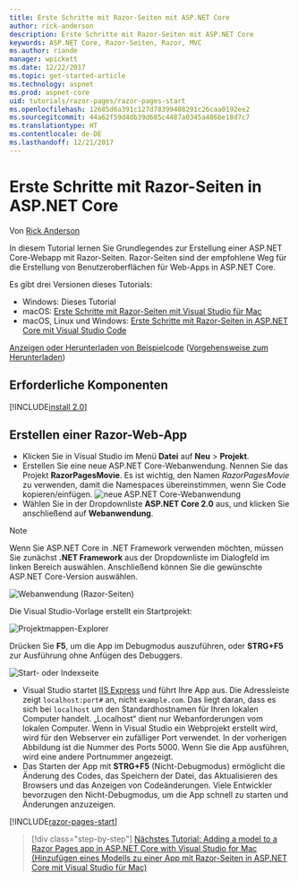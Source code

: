 ```yaml
---
title: Erste Schritte mit Razor-Seiten mit ASP.NET Core
author: rick-anderson
description: Erste Schritte mit Razor-Seiten mit ASP.NET Core
keywords: ASP.NET Core, Razor-Seiten, Razor, MVC
ms.author: riande
manager: wpickett
ms.date: 12/22/2017
ms.topic: get-started-article
ms.technology: aspnet
ms.prod: aspnet-core
uid: tutorials/razor-pages/razor-pages-start
ms.openlocfilehash: 12685d6a391c127d78399408291c26caa0192ee2
ms.sourcegitcommit: 44a62f59d4db39d685c4487a0345a486be18d7c7
ms.translationtype: HT
ms.contentlocale: de-DE
ms.lasthandoff: 12/21/2017
---
```

# <a name="get-started-with-razor-pages-in-aspnet-core"></a>Erste Schritte mit Razor-Seiten in ASP.NET Core

Von [Rick Anderson](https://twitter.com/RickAndMSFT)

In diesem Tutorial lernen Sie Grundlegendes zur Erstellung einer ASP.NET Core-Webapp mit Razor-Seiten. Razor-Seiten sind der empfohlene Weg für die Erstellung von Benutzeroberflächen für Web-Apps in ASP.NET Core.

Es gibt drei Versionen dieses Tutorials:

* Windows: Dieses Tutorial
* macOS: [Erste Schritte mit Razor-Seiten mit Visual Studio für Mac](xref:tutorials/razor-pages-mac/razor-pages-start)
* macOS, Linux und Windows: [Erste Schritte mit Razor-Seiten in ASP.NET Core mit Visual Studio Code](xref:tutorials/razor-pages-vsc/razor-pages-start)

[Anzeigen oder Herunterladen von Beispielcode](https://github.com/aspnet/Docs/tree/master/aspnetcore/tutorials/razor-pages/razor-pages-start/sample/RazorPagesMovie) ([Vorgehensweise zum Herunterladen](xref:tutorials/index#how-to-download-a-sample))

## <a name="prerequisites"></a>Erforderliche Komponenten

[!INCLUDE[install 2.0](../../includes/install2.0.md)]

## <a name="create-a-razor-web-app"></a>Erstellen einer Razor-Web-App

* Klicken Sie in Visual Studio im Menü **Datei** auf **Neu** > **Projekt**.
* Erstellen Sie eine neue ASP.NET Core-Webanwendung. Nennen Sie das Projekt **RazorPagesMovie**. Es ist wichtig, den Namen *RazorPagesMovie* zu verwenden, damit die Namespaces übereinstimmen, wenn Sie Code kopieren/einfügen.
  ![neue ASP.NET Core-Webanwendung](../../mvc/razor-pages/index/_static/np.png)
* Wählen Sie in der Dropdownliste **ASP.NET Core 2.0** aus, und klicken Sie anschließend auf **Webanwendung**.

> [!NOTE]
> Wenn Sie ASP.NET Core in .NET Framework verwenden möchten, müssen Sie zunächst **.NET Framework** aus der Dropdownliste im Dialogfeld im linken Bereich auswählen. Anschließend können Sie die gewünschte ASP.NET Core-Version auswählen.

  ![Webanwendung (Razor-Seiten)](razor-pages-start/_static/np2.png)

Die Visual Studio-Vorlage erstellt ein Startprojekt:

![Projektmappen-Explorer](razor-pages-start/_static/se.png)

Drücken Sie **F5**, um die App im Debugmodus auszuführen, oder **STRG+F5** zur Ausführung ohne Anfügen des Debuggers.

![Start- oder Indexseite](razor-pages-start/_static/home.png)

* Visual Studio startet [IIS Express](https://docs.microsoft.com/iis/extensions/introduction-to-iis-express/iis-express-overview) und führt Ihre App aus. Die Adressleiste zeigt `localhost:port#` an, nicht `example.com`. Das liegt daran, dass es sich bei `localhost` um den Standardhostnamen für Ihren lokalen Computer handelt. „Localhost“ dient nur Webanforderungen vom lokalen Computer. Wenn in Visual Studio ein Webprojekt erstellt wird, wird für den Webserver ein zufälliger Port verwendet. In der vorherigen Abbildung ist die Nummer des Ports 5000. Wenn Sie die App ausführen, wird eine andere Portnummer angezeigt.
* Das Starten der App mit **STRG+F5** (Nicht-Debugmodus) ermöglicht die Änderung des Codes, das Speichern der Datei, das Aktualisieren des Browsers und das Anzeigen von Codeänderungen. Viele Entwickler bevorzugen den Nicht-Debugmodus, um die App schnell zu starten und Änderungen anzuzeigen.

[!INCLUDE[razor-pages-start](../../includes/RP/razor-pages-start.md)]

>[!div class="step-by-step"]
[Nächstes Tutorial: Adding a model to a Razor Pages app in ASP.NET Core with Visual Studio for Mac (Hinzufügen eines Modells zu einer App mit Razor-Seiten in ASP.NET Core mit Visual Studio für Mac)](xref:tutorials/razor-pages/model)
